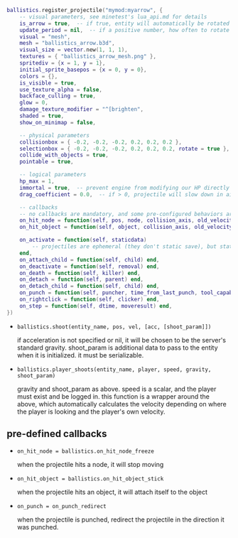 ```lua
ballistics.register_projectile("mymod:myarrow", {
    -- visual parameters, see minetest's lua_api.md for details
	is_arrow = true,  -- if true, entity will automatically be rotated depending on its velocity
    update_period = nil,  -- if a positive number, how often to rotate the entity
	visual = "mesh",
	mesh = "ballistics_arrow.b3d",
    visual_size = vector.new(1, 1, 1),
	textures = { "ballistics_arrow_mesh.png" },
    spritediv = {x = 1, y = 1},
    initial_sprite_basepos = {x = 0, y = 0},
    colors = {},
    is_visible = true,
    use_texture_alpha = false,
    backface_culling = true,
    glow = 0,
    damage_texture_modifier = "^[brighten",
    shaded = true,
    show_on_minimap = false,

    -- physical parameters
	collisionbox = { -0.2, -0.2, -0.2, 0.2, 0.2, 0.2 },
	selectionbox = { -0.2, -0.2, -0.2, 0.2, 0.2, 0.2, rotate = true },
    collide_with_objects = true,
    pointable = true,

    -- logical parameters
    hp_max = 1,
    immortal = true,  -- prevent engine from modifying our HP directly
	drag_coefficient = 0.0,  -- if > 0, projectile will slow down in air and slow down a lot in water.

    -- callbacks
    -- no callbacks are mandatory, and some pre-configured behaviors are available for use - see below
    on_hit_node = function(self, pos, node, collision_axis, old_velocity, new_velocity)  end,
    on_hit_object = function(self, object, collision_axis, old_velocity, new_velocity)  end,

    on_activate = function(self, staticdata)
        -- projectiles are ephemeral (they don't static save), but staticdata can be passed on creation
    end,
    on_attach_child = function(self, child) end,
    on_deactivate = function(self, removal) end,
    on_death = function(self, killer) end,
    on_detach = function(self, parent) end,
    on_detach_child = function(self, child) end,
    on_punch = function(self, puncher, time_from_last_punch, tool_capabilities, dir, damage) end,
    on_rightclick = function(self, clicker) end,
    on_step = function(self, dtime, moveresult) end,
})
```

* `ballistics.shoot(entity_name, pos, vel, [acc, [shoot_param]])`

  if acceleration is not specified or nil, it will be chosen to be the server's standard gravity.
  shoot_param is additional data to pass to the entity when it is initialized. it must be serializable.

* `ballistics.player_shoots(entity_name, player, speed, gravity, shoot_param)`

  gravity and shoot_param as above. speed is a scalar, and the player must exist and be logged in. this function is
  a wrapper around the above, which automatically calculates the velocity depending on where the player is looking
  and the player's own velocity.

## pre-defined callbacks ##

* `on_hit_node = ballistics.on_hit_node_freeze`

  when the projectile hits a node, it will stop moving

* `on_hit_object = ballistics.on_hit_object_stick`

  when the projectile hits an object, it will attach itself to the object

* `on_punch = on_punch_redirect`

  when the projectile is punched, redirect the projectile in the direction it was punched.
